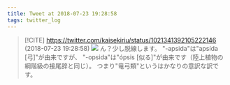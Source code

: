 ```yaml
---
title: Tweet at 2018-07-23 19:28:58
tags: twitter_log
---
```


> [!CITE] https://twitter.com/kaisekiriu/status/1021341392105222146 (2018-07-23 19:28:58)
> ![](https://twitter.com/kaisekiriu/status/1021341392105222146)
> ん？少し脱線します。
> "-apsida"は"apsída [弓]"が由来ですが、
> "-opsida"は"ópsis [似る]"が由来です（陸上植物の綱階級の接尾辞と同じ）。
> つまり"竜弓類"というはかなりの意訳な訳です。

